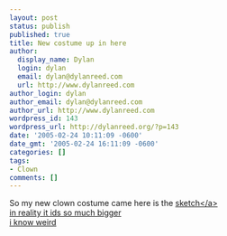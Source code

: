 ```yaml
---
layout: post
status: publish
published: true
title: New costume up in here
author:
  display_name: Dylan
  login: dylan
  email: dylan@dylanreed.com
  url: http://www.dylanreed.com
author_login: dylan
author_email: dylan@dylanreed.com
author_url: http://www.dylanreed.com
wordpress_id: 143
wordpress_url: http://dylanreed.org/?p=143
date: '2005-02-24 10:11:09 -0600'
date_gmt: '2005-02-24 16:11:09 -0600'
categories: []
tags:
- Clown
comments: []
---
```

<p>So my new clown costume came here is the <a href="http:&#47;&#47;dylanreed.org&#47;media&#47;album01&#47;thursday_december_09_2004_10">sketch<&#47;a><br />
in reality it ids so much bigger<br />
 i know weird</p>
